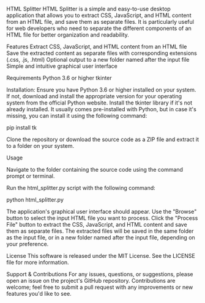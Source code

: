 HTML Splitter
HTML Splitter is a simple and easy-to-use desktop application that allows you to extract CSS, JavaScript, and HTML content from an HTML file, and save them as separate files. It is particularly useful for web developers who need to separate the different components of an HTML file for better organization and readability.

Features
Extract CSS, JavaScript, and HTML content from an HTML file
Save the extracted content as separate files with corresponding extensions (.css, .js, .html)
Optional output to a new folder named after the input file
Simple and intuitive graphical user interface

Requirements
Python 3.6 or higher
tkinter

Installation:
Ensure you have Python 3.6 or higher installed on your system. If not, download and install the appropriate version for your operating system from the official Python website.
Install the tkinter library if it's not already installed. It usually comes pre-installed with Python, but in case it's missing, you can install it using the following command:

pip install tk

Clone the repository or download the source code as a ZIP file and extract it to a folder on your system.

Usage

Navigate to the folder containing the source code using the command prompt or terminal.

Run the html_splitter.py script with the following command:

python html_splitter.py

The application's graphical user interface should appear.
Use the "Browse" button to select the input HTML file you want to process.
Click the "Process File" button to extract the CSS, JavaScript, and HTML content and save them as separate files.
The extracted files will be saved in the same folder as the input file, or in a new folder named after the input file, depending on your preference.

License
This software is released under the MIT License. See the LICENSE file for more information.

Support & Contributions
For any issues, questions, or suggestions, please open an issue on the project's GitHub repository. Contributions are welcome; feel free to submit a pull request with any improvements or new features you'd like to see.
